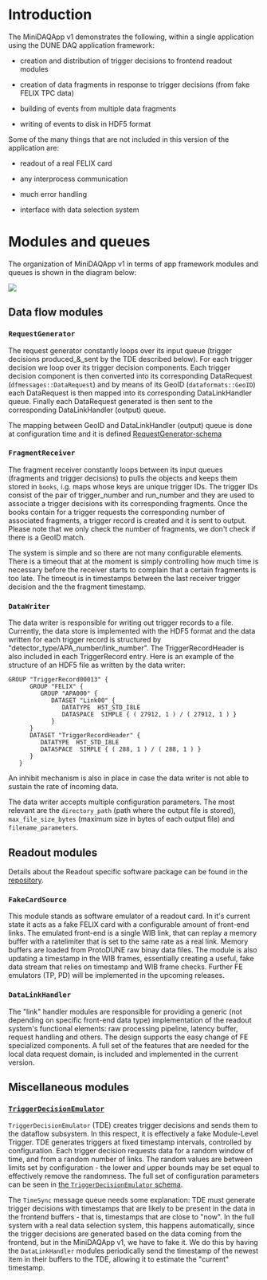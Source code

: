 # Introduction

The MiniDAQApp v1 demonstrates the following, within a single application using the DUNE DAQ application framework:

* creation and distribution of trigger decisions to frontend readout modules

* creation of data fragments in response to trigger decisions (from fake FELIX TPC data)

* building of events from multiple data fragments

* writing of events to disk in HDF5 format

Some of the many things that are not included in this version of the application are:

* readout of a real FELIX card

* any interprocess communication

* much error handling

* interface with data selection system

# Modules and queues

The organization of MiniDAQApp v1 in terms of app framework modules and queues is shown in the diagram below:

![](https://user-images.githubusercontent.com/36311946/104197413-9dcf6700-53ea-11eb-84be-faec37d60fd9.png)

## Data flow modules

### `RequestGenerator`
The request generator constantly loops over its input queue (trigger decisions produced_&_sent by the TDE described below). For each trigger decision we loop over its trigger decision components. Each trigger decision component is then converted into its corresponding DataRequest (`dfmessages::DataRequest`) and by means of its GeoID (`dataformats::GeoID`) each DataRequest is then mapped into its corresponding DataLinkHandler queue. Finally each DataRequest generated is then sent to the corresponding DataLinkHandler (output) queue. 

The mapping between GeoID and DataLinkHandler (output) queue is done at configuration time and it is defined  [RequestGenerator-schema](https://github.com/DUNE-DAQ/dfmodules/blob/develop/schema/dfmodules-RequestGenerator-schema.jsonnet)

 
### `FragmentReceiver`
The fragment receiver constantly loops between its input queues (fragments and trigger decisions) to pulls the objects and keeps them stored in `books`, i.g. maps whose keys are unique trigger IDs. The trigger IDs consist of the pair of trigger_number and run_number and they are used to associate a trigger decisions with its corresponding fragments. Once the books contain for a trigger requests the corresponding number of associated fragments, a trigger record is created and it is sent to output. Please note that we only check the number of fragments, we don't check if there is a GeoID match. 

The system is simple and so there are not many configurable elements.  There is a timeout that at the moment is simply controlling how much time is necessary before the receiver starts to complain that a certain fragments is too late. The timeout is in timestamps between the last receiver trigger decision and the the fragment timestamp. 

### `DataWriter`

The data writer is responsible for writing out trigger records to a file. Currently, the data store is implemented with the HDF5 format and the data written for each trigger record is structured by "detector_type/APA_number/link_number". The TriggerRecordHeader is also included in each TriggerRecord entry. Here is an example of the structure of an HDF5 file as written by the data writer: 
```
GROUP "TriggerRecord00013" {
      GROUP "FELIX" {
         GROUP "APA000" {
            DATASET "Link00" {
               DATATYPE  H5T_STD_I8LE
               DATASPACE  SIMPLE { ( 27912, 1 ) / ( 27912, 1 ) }
            }
      }
      DATASET "TriggerRecordHeader" {
         DATATYPE  H5T_STD_I8LE
         DATASPACE  SIMPLE { ( 288, 1 ) / ( 288, 1 ) }
      }
   }
```   

An inhibit mechanism is also in place in case the data writer is not able to sustain the rate of incoming data.
    
The data writer accepts multiple configuration parameters. The most relevant are the `directory_path` (path where the output file is stored), `max_file_size_bytes` (maximum size in bytes of each output file) and `filename_parameters`.


## Readout modules
Details about the Readout specific software package can be found in the [repository](https://github.com/DUNE-DAQ/readout/wiki#functional-elements).

### `FakeCardSource`
This module stands as software emulator of a readout card. In it's current state it acts as a fake FELIX card with a configurable amount of front-end links. The emulated front-end is a single WIB link, that can replay a memory buffer with a ratelimiter that is set to the same rate as a real link. Memory buffers are loaded from ProtoDUNE raw binay data files. The module is also updating a timestamp in the WIB frames, essentially creating a useful, fake data stream that relies on timestamp and WIB frame checks. Further FE emulators (TP, PD) will be implemented in the upcoming releases.

### `DataLinkHandler`
The "link" handler modules are responsible for providing a generic (not depending on specific front-end data type) implementation of the readout system's functional elements: raw processing pipeline, latency buffer, request handling and others. The design supports the easy change of FE specialized components. A full set of the features that are needed for the local data request domain, is included and implemented in the current version.  

## Miscellaneous modules

### [`TriggerDecisionEmulator`](https://github.com/DUNE-DAQ/trigemu/tree/develop/plugins)

`TriggerDecisionEmulator` (TDE) creates trigger decisions and sends them to the dataflow subsystem. In this respect, it is effectively a fake Module-Level Trigger. TDE generates triggers at fixed timestamp intervals, controlled by configuration. Each trigger decision requests data for a random window of time, and from a random number of links. The random values are between limits set by configuration - the lower and upper bounds may be set equal to effectively remove the randomness. The full set of configuration parameters can be seen in [the `TriggerDecisionEmulator` schema](https://github.com/DUNE-DAQ/trigemu/blob/develop/schema/trigemu-TriggerDecisionEmulator-schema.jsonnet).

The `TimeSync` message queue needs some explanation: TDE must generate trigger decisions with timestamps that are likely to be present in the data in the frontend buffers - that is, timestamps that are close to "now". In the full system with a real data selection system, this happens automatically, since the trigger decisions are generated based on the data coming from the frontend, but in the MiniDAQApp v1, we have to fake it. We do this by having the `DataLinkHandler` modules periodically send the timestamp of the newest item in their buffers to the TDE, allowing it to estimate the "current" timestamp.
